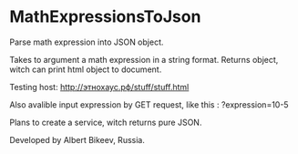 MathExpressionsToJson
=====================

Parse math expression into JSON object.

Takes to argument a math expression in a string format. 
Returns object, witch can print html object to document. 

Testing host: http://этнохаус.рф/stuff/stuff.html


Also avalible input expression by GET request, like this : ?expression=10-5


Plans to create a service, witch returns pure JSON.





Developed by Albert Bikeev, Russia.
